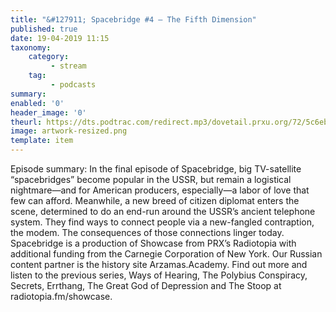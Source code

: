 ```yaml
---
title: "&#127911; Spacebridge #4 – The Fifth Dimension"
published: true
date: 19-04-2019 11:15
taxonomy:
    category:
         - stream
    tag:
         - podcasts
summary:
enabled: '0'
header_image: '0'
theurl: https://dts.podtrac.com/redirect.mp3/dovetail.prxu.org/72/5c6ebf0a-6842-48ab-8ed2-661c643c2374/SB_EP4_SegA_192.mp3
image: artwork-resized.png
template: item
---
```

 
Episode summary: In the final episode of Spacebridge, big TV-satellite “spacebridges” become popular in the USSR, but remain a logistical nightmare—and for American producers, especially—a labor of love that few can afford. Meanwhile, a new breed of citizen diplomat enters the scene, determined to do an end-run around the USSR’s ancient telephone system. They find ways to connect people via a new-fangled contraption, the modem. The consequences of those connections linger today. Spacebridge is a production of Showcase from PRX’s Radiotopia with additional funding from the Carnegie Corporation of New York. Our Russian content partner is the history site Arzamas.Academy. Find out more and listen to the previous series, Ways of Hearing, The Polybius Conspiracy, Secrets, Errthang, The Great God of Depression and The Stoop at radiotopia.fm/showcase.
